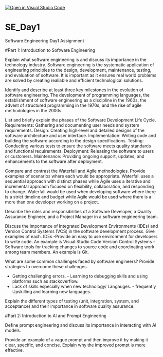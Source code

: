 [![Open in Visual Studio Code](https://classroom.github.com/assets/open-in-vscode-2e0aaae1b6195c2367325f4f02e2d04e9abb55f0b24a779b69b11b9e10269abc.svg)](https://classroom.github.com/online_ide?assignment_repo_id=18374861&assignment_repo_type=AssignmentRepo)
# SE_Day1
Software Engineering Day1 Assignment

#Part 1: Introduction to Software Engineering

Explain what software engineering is and discuss its importance in the technology industry.
Software engineering is the systematic application of engineering principles to the design, development, maintenance, testing, and evaluation of software. It is important as it ensures real world problems are solved by creating realiable and efficient technological solutions.

Identify and describe at least three key milestones in the evolution of software engineering.
The development of programming languages, the establishment of software engineering as a discipline in the 1960s, the advent of structured programming in the 1970s, and the rise of agile methodologies in the 2000s.

List and briefly explain the phases of the Software Development Life Cycle.
Requirements: Gathering and documenting user needs and system requirements.
Design: Creating high-level and detailed designs of the software architecture and user interface.
Implementation: Writing code and building the software according to the design specifications.
Testing: Conducting various tests to ensure the software meets quality standards and functional requirements.
Deployment: Releasing the software to users or customers.
Maintenance: Providing ongoing support, updates, and enhancements to the software after deployment.

Compare and contrast the Waterfall and Agile methodologies. Provide examples of scenarios where each would be appropriate.
 Waterfall uses a sequential approach with distinct phases while Agile uses a iterative and incremental approach focused on flexibility, collaboration, and responding to change. Waterfall would be used when developing software where there is a strict timeline and budget while Agile would be used where there is a more than one developer working on a project.

Describe the roles and responsibilities of a Software Developer, a Quality Assurance Engineer, and a Project Manager in a software engineering team.



Discuss the importance of Integrated Development Environments (IDEs) and Version Control Systems (VCS) in the software development process. Give examples of each.
IDEs -Provide an easy to use environment for developers to write code. An example is Visual Studio Code
Version Control Systems - Software tools for tracking changes to source code and coordinating work among team members. An example is Git.

What are some common challenges faced by software engineers? Provide strategies to overcome these challenges.
- Getting challenging errors. - Learning to debugging skills and using platforms such as stackoverflow.
- Lack of skills especially when new technology/ Langauges. - frequently Upskilling and learning new languages.

Explain the different types of testing (unit, integration, system, and acceptance) and their importance in software quality assurance.


#Part 2: Introduction to AI and Prompt Engineering


Define prompt engineering and discuss its importance in interacting with AI models.


Provide an example of a vague prompt and then improve it by making it clear, specific, and concise. Explain why the improved prompt is more effective.
